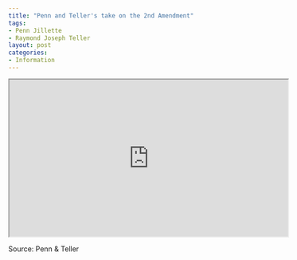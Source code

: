 ```yaml
---
title: "Penn and Teller's take on the 2nd Amendment"
tags:
- Penn Jillette
- Raymond Joseph Teller
layout: post
categories:
- Information
---
```


<iframe width="560" height="315" src="https://www.youtube.com/embed/uEvLrdXz72o" title="What Is The Second Amendment (as told by Penn and Teller)"></iframe>

Source: Penn & Teller
